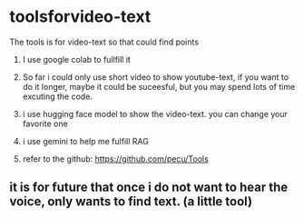 # toolsforvideo-text
The tools is for video-text so that could find points  


1. I use google colab to fullfill it
   
2. So far i could only use short video to show youtube-text, if you want to do it longer, maybe it could be suceesful, but you may spend lots of time excuting the code.
   
3. i use hugging face model to show the video-text. you can change your favorite one
 
4. i use gemini to help me fulfill RAG

5. refer to the github: https://github.com/pecu/Tools






##  it is for future that once i do not want to hear the voice, only wants to find text. (a little tool) 
